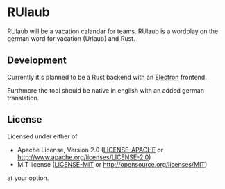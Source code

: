 # RUlaub

RUlaub will be a vacation calandar for teams.
RUlaub is a wordplay on the german word for vacation (Urlaub) and Rust.


## Development

Currently it's planned to be a Rust backend with an
[Electron](https://www.electronjs.org/) frontend.

Furthmore the tool should be native in english with an added german translation.


## License

Licensed under either of

 * Apache License, Version 2.0 ([LICENSE-APACHE](LICENSE-APACHE) or
    http://www.apache.org/licenses/LICENSE-2.0)
 * MIT license ([LICENSE-MIT](LICENSE-MIT) or http://opensource.org/licenses/MIT)

at your option.
